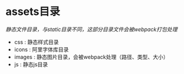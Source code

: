 # assets目录

*静态文件目录，与static目录不同，这部分目录文件会被webpack打包处理*

+ css : 静态样式目录
+ icons : 阿里字体库目录
+ images : 静态图片目录，会被webpack处理（路径、类型、大小）
+ js : 静态js目录
